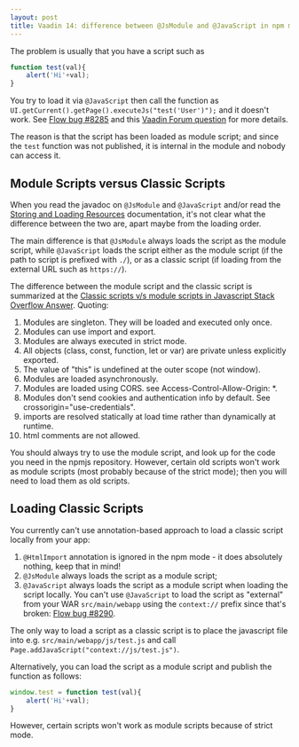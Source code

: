 ```yaml
---
layout: post
title: Vaadin 14: difference between @JsModule and @JavaScript in npm mode
---
```


The problem is usually that you have a script such as

```javascript
function test(val){
    alert('Hi'+val);
}
```

You try to load it via `@JavaScript` then call the function as `UI.getCurrent().getPage().executeJs("test('User')");`
and it doesn't work. See [Flow bug #8285](https://github.com/vaadin/flow/issues/8285) and this
[Vaadin Forum question](https://vaadin.com/forum/thread/18116726/javascript-function-defined-in-jsfile-used-by-javascript-annotation-is-n)
for more details.

The reason is that the script has been loaded as module script; and since the `test` function was not published,
it is internal in the module and nobody can access it.

## Module Scripts versus Classic Scripts

When you read the javadoc on `@JsModule` and `@JavaScript` and/or read the
[Storing and Loading Resources](https://vaadin.com/docs/v14/flow/importing-dependencies/tutorial-ways-of-importing.html)
documentation, it's not clear what the difference between the two are, apart maybe from
the loading order.

The main difference is that `@JsModule` always loads the script as the module script,
while `@JavaScript` loads the script either as the module script (if the path to script is prefixed with `./`),
or as a classic script (if loading from the external URL such as `https://`).

The difference between the module script and the classic script is summarized at the
[Classic scripts v/s module scripts in Javascript Stack Overflow Answer](https://stackoverflow.com/a/53821485/377320).
Quoting:

1. Modules are singleton. They will be loaded and executed only once.
2. Modules can use import and export.
3. Modules are always executed in strict mode.
4. All objects (class, const, function, let or var) are private unless explicitly exported.
5. The value of "this" is undefined at the outer scope (not window).
6. Modules are loaded asynchronously.
7. Modules are loaded using CORS. see Access-Control-Allow-Origin: *.
8. Modules don't send cookies and authentication info by default. See crossorigin="use-credentials".
9. imports are resolved statically at load time rather than dynamically at runtime.
10. html comments are not allowed.

You should always try to use the module script, and look up for the code you need in the npmjs
repository. However, certain old scripts won't work as module scripts (most probably because of the strict mode);
then you will need to load them as old scripts.

## Loading Classic Scripts

You currently can't use annotation-based approach to load a classic script locally from your app:

1. `@HtmlImport` annotation is ignored in the npm mode - it does absolutely nothing, keep that in mind!
2. `@JsModule` always loads the script as a module script;
3. `@JavaScript` always loads the script as a module script when loading the script locally.
   You can't use `@JavaScript` to load the script as "external" from your WAR `src/main/webapp` using
   the `context://` prefix since that's broken: [Flow bug #8290](https://github.com/vaadin/flow/issues/8290).

The only way to load a script as a classic script is to place the javascript file into
e.g. `src/main/webapp/js/test.js` and call `Page.addJavaScript("context://js/test.js")`.

Alternatively, you can load the script as a module script and publish the function as follows:

```javascript
window.test = function test(val){
    alert('Hi'+val);
}
```

However, certain scripts won't work as module scripts because of strict mode.
